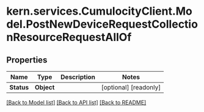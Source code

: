 
# kern.services.CumulocityClient.Model.PostNewDeviceRequestCollectionResourceRequestAllOf

## Properties

Name | Type | Description | Notes
------------ | ------------- | ------------- | -------------
**Status** | **Object** |  | [optional] [readonly] 

[[Back to Model list]](../README.md#documentation-for-models)
[[Back to API list]](../README.md#documentation-for-api-endpoints)
[[Back to README]](../README.md)

